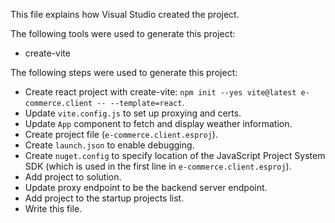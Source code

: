 This file explains how Visual Studio created the project.

The following tools were used to generate this project:
- create-vite

The following steps were used to generate this project:
- Create react project with create-vite: `npm init --yes vite@latest e-commerce.client -- --template=react`.
- Update `vite.config.js` to set up proxying and certs.
- Update `App` component to fetch and display weather information.
- Create project file (`e-commerce.client.esproj`).
- Create `launch.json` to enable debugging.
- Create `nuget.config` to specify location of the JavaScript Project System SDK (which is used in the first line in `e-commerce.client.esproj`).
- Add project to solution.
- Update proxy endpoint to be the backend server endpoint.
- Add project to the startup projects list.
- Write this file.
